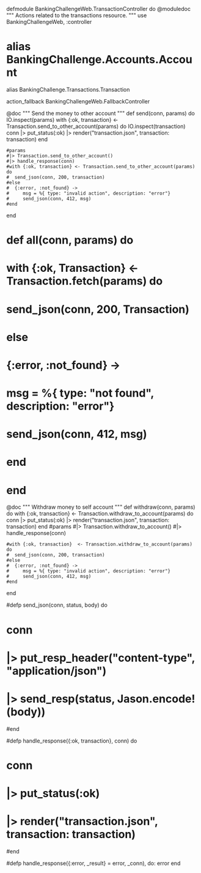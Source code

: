defmodule BankingChallengeWeb.TransactionController do
  @moduledoc """
  Actions related to the transactions resource.
  """
  use BankingChallengeWeb, :controller

#  alias BankingChallenge.Accounts.Account
  alias BankingChallenge.Transactions.Transaction

  action_fallback BankingChallengeWeb.FallbackController


  @doc """
  Send the money to other account
  """
  def send(conn, params) do
    IO.inspect(params)
    with {:ok, transaction} <- Transaction.send_to_other_account(params) do
      IO.inspect(transaction)
      conn
       |> put_status(:ok)
       |> render("transaction.json", transaction: transaction)
    end

    #params
    #|> Transaction.send_to_other_account()
    #|> handle_response(conn)
    #with {:ok, transaction} <- Transaction.send_to_other_account(params) do
    #  send_json(conn, 200, transaction)
    #else
    #  {:error, :not_found} ->
    #     msg = %{ type: "invalid action", description: "error"}
    #     send_json(conn, 412, msg)
    #end
  end

 #  def all(conn, params) do
 #      with {:ok, Transaction} <- Transaction.fetch(params) do
 #        send_json(conn, 200, Transaction)
 #      else
 #        {:error, :not_found} ->
 #           msg = %{ type: "not found", description: "error"}
 #           send_json(conn, 412, msg)
 #      end
 #  end

  @doc """
  Withdraw money to self account
  """
  def withdraw(conn, params) do
    with {:ok, transaction} <- Transaction.withdraw_to_account(params) do
       conn
       |> put_status(:ok)
       |> render("transaction.json", transaction: transaction)
    end
    #params
    #|> Transaction.withdraw_to_account()
    #|> handle_response(conn)

    #with {:ok, transaction}  <- Transaction.withdraw_to_account(params) do
    #  send_json(conn, 200, transaction)
    #else
    #  {:error, :not_found} ->
    #     msg = %{ type: "invalid action", description: "error"}
    #     send_json(conn, 412, msg)
    #end
  end

  #defp send_json(conn, status, body) do
  #  conn
  #  |> put_resp_header("content-type", "application/json")
  #  |> send_resp(status, Jason.encode!(body))
  #end

  #defp handle_response({:ok, transaction}, conn) do
  #  conn
  #  |> put_status(:ok)
  #  |> render("transaction.json", transaction: transaction)
  #end

  #defp handle_response({:error, _result} = error, _conn), do: error
end
